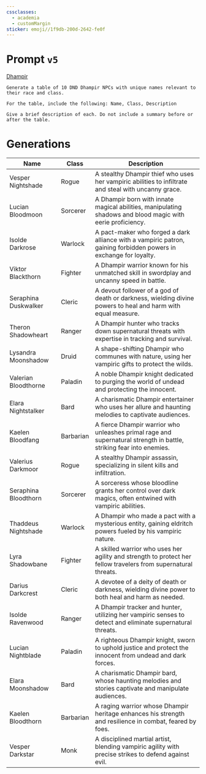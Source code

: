 ```yaml
---
cssclasses:
  - academia
  - customMargin
sticker: emoji//1f9db-200d-2642-fe0f
---
```

# Prompt ``v5``
[Dhampir](file:///D:\Documents\Notes\DND\DND\Quartz\DM\Homebrew\Sapient\Dhampir)
```
Generate a table of 10 DND Dhampir NPCs with unique names relevant to their race and class.

For the table, include the following: Name, Class, Description

Give a brief description of each. Do not include a summary before or after the table.
```

# Generations

| Name                 | Class     | Description                                                                                                         |
| -------------------- | --------- | ------------------------------------------------------------------------------------------------------------------- |
| Vesper Nightshade    | Rogue     | A stealthy Dhampir thief who uses her vampiric abilities to infiltrate and steal with uncanny grace.                |
| Lucian Bloodmoon     | Sorcerer  | A Dhampir born with innate magical abilities, manipulating shadows and blood magic with eerie proficiency.          |
| Isolde Darkrose      | Warlock   | A pact-maker who forged a dark alliance with a vampiric patron, gaining forbidden powers in exchange for loyalty.   |
| Viktor Blackthorn    | Fighter   | A Dhampir warrior known for his unmatched skill in swordplay and uncanny speed in battle.                           |
| Seraphina Duskwalker | Cleric    | A devout follower of a god of death or darkness, wielding divine powers to heal and harm with equal measure.        |
| Theron Shadowheart   | Ranger    | A Dhampir hunter who tracks down supernatural threats with expertise in tracking and survival.                      |
| Lysandra Moonshadow  | Druid     | A shape-shifting Dhampir who communes with nature, using her vampiric gifts to protect the wilds.                   |
| Valerian Bloodthorne | Paladin   | A noble Dhampir knight dedicated to purging the world of undead and protecting the innocent.                        |
| Elara Nightstalker   | Bard      | A charismatic Dhampir entertainer who uses her allure and haunting melodies to captivate audiences.                 |
| Kaelen Bloodfang     | Barbarian | A fierce Dhampir warrior who unleashes primal rage and supernatural strength in battle, striking fear into enemies. |
| Valerius Darkmoor    | Rogue     | A stealthy Dhampir assassin, specializing in silent kills and infiltration.                                         |
| Seraphina Bloodthorn | Sorcerer  | A sorceress whose bloodline grants her control over dark magics, often entwined with vampiric abilities.            |
| Thaddeus Nightshade  | Warlock   | A Dhampir who made a pact with a mysterious entity, gaining eldritch powers fueled by his vampiric nature.          |
| Lyra Shadowbane      | Fighter   | A skilled warrior who uses her agility and strength to protect her fellow travelers from supernatural threats.      |
| Darius Darkcrest     | Cleric    | A devotee of a deity of death or darkness, wielding divine power to both heal and harm as needed.                   |
| Isolde Ravenwood     | Ranger    | A Dhampir tracker and hunter, utilizing her vampiric senses to detect and eliminate supernatural threats.           |
| Lucian Nightblade    | Paladin   | A righteous Dhampir knight, sworn to uphold justice and protect the innocent from undead and dark forces.           |
| Elara Moonshadow     | Bard      | A charismatic Dhampir bard, whose haunting melodies and stories captivate and manipulate audiences.                 |
| Kaelen Bloodthorn    | Barbarian | A raging warrior whose Dhampir heritage enhances his strength and resilience in combat, feared by foes.             |
| Vesper Darkstar      | Monk      | A disciplined martial artist, blending vampiric agility with precise strikes to defend against evil.                |
